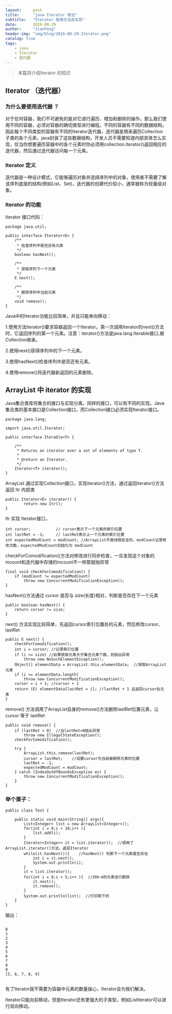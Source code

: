```yaml
---
layout:     post
title:      "java Iterator 用法"
subtitle:   "Iterator 使用方法及实现"
date:       2016-08-29
author:     "JianFeng"
header-img: "img/blog/2016-08-29-Iterator.png"
catalog: true
tags:
    - java
    - Iterator
    - 迭代器
---
```


> 本篇将介绍Iterator 的知识

## Iterator （迭代器）

### 为什么要使用迭代器 ？
对于任何容器，我们不可避免的是对它进行遍历、增加和删除的操作。那么我们使用不同的容器，必须对容器的确切类型进行编程。不同的容器有不同的数据结构，因此每个不同类型的容器有不同的Iterator迭代器，迭代器是用来遍历Collection子类的各个元素，java封装了这些数据结构，开发人员不需要知道内部具体怎么实现，仅当你想要遍历容器中的各个元素时你必须用collection.iterator()返回相应的迭代器，然后通过迭代器访问每一个元素。

### Iterator 定义
迭代器是一种设计模式，它能够遍历对象并选择序列中的对象，使用者不需要了解该序列底层的结构(例如List、Set)，迭代器的创建代价较小，通常被称为轻量级对象。

### Iterator 的功能

Iterator 接口代码：


	package java.util;
	
	public interface Iterator<E> {
	    /**
	     * 检查序列中是否还有元素
	     */
	    boolean hasNext();
	
	    /**
	     * 获取序列下一个元素
	     */
	    E next();
	
	    /**
	     * 删除序列中当前元素
	     */
	    void remove();
	}


Java中的Iterator功能比较简单，并且只能单向移动：

1.使用方法iterator()要求容器返回一个Iterator。第一次调用Iterator的next()方法时，它返回序列的第一个元素。注意：iterator()方法是java.lang.Iterable接口,被Collection继承。

2.使用next()获得序列中的下一个元素。

3.使用hasNext()检查序列中是否还有元素。

4.使用remove()将迭代器新返回的元素删除。

## ArrayList 中 iterator 的实现

Java集合类库将集合的接口与实现分离。同样的接口，可以有不同的实现。Java集合类的基本接口是Collection接口，而Collection接口必须实现Iterator接口。

	package java.lang;
	
	import java.util.Iterator;
	
	public interface Iterable<T> {
	
	    /**
	     * Returns an iterator over a set of elements of type T.
	     *
	     * @return an Iterator.
	     */
	    Iterator<T> iterator();
	}


ArrayList 通过实现Collection接口，实现iterator()方法，通过返回iterator()方法返回 Itr 内部类

	public Iterator<E> iterator() {
	        return new Itr();
	}

Itr 实现 Iterator接口，

	int cursor;           // cursor表示下一个元素的索引位置
	int lastRet = -1;     // lastRet表示上一个元素的索引位置
	int expectedModCount = modCount; //ArrayList不是线程安全的，modCount记录修改次数，expectedModCount初始化为 modCount

checkForComodification()方法对修改进行同步检查，一旦发现这个对象的mcount和迭代器中存储的mcount不一样那就抛异常 

	final void checkForComodification() {
		if (modCount != expectedModCount)
			throw new ConcurrentModificationException();
	}

hasNext()方法通过 cursor 是否与 size(长度)相对，判断是否存在下一个元素

	public boolean hasNext() {
		return cursor != size;
	}

next() 方法实现比较简单，先返回cursor索引位置处的元素，然后修改cursor、lastRet

	public E next() {
		checkForComodification();
		int i = cursor; //记录索引位置  
		if (i >= size) //如果获取元素大于集合元素个数，则抛出异常
			throw new NoSuchElementException();
		Object[] elementData = ArrayList.this.elementData;  //获取ArrayList元素
		if (i >= elementData.length)
			throw new ConcurrentModificationException();
		cursor = i + 1; //cursor + 1  
		return (E) elementData[lastRet = i]; //lastRet + 1 且返回cursor处元素  
	}

remove() 方法调用了ArrayList自身的remove()方法删除lastRet位置元素，让cursor 等于 lastRet

	public void remove() {
		if (lastRet < 0)  //当lastRet<0抛出异常
			throw new IllegalStateException();
		checkForComodification();
	
		try {
			ArrayList.this.remove(lastRet);
			cursor = lastRet;    //设置cursor为当前被删除元素的位置
			lastRet = -1;
			expectedModCount = modCount;
		} catch (IndexOutOfBoundsException ex) {
			throw new ConcurrentModificationException();
		}
	}

### 举个栗子：

	public class Test {
	
	    public static void main(String[] args){
	        List<Integer> list = new ArrayList<Integer>();
	        for(int i = 0;i < 10;i++ ){
	            list.add(i);
	        }
	        Iterator<Integer> it = list.iterator();  //调用了ArrayList.iterator()方法，返回Iterator
	        while(it.hasNext()){    //hasNext() 判断下一个元素是否存在
	            int i = it.next();
	            System.out.println(i);
	        }
	        it = list.iterator();
	        for(int i = 0;i < 5;i++ ){  //对0~4的元素进行删除
	            it.next();
	            it.remove();
	        }
	        System.out.println(list);  //打印剩下的
	    }
	}

输出：
<pre><code>
0
1
2
3
4
5
6
7
8
9
[5, 6, 7, 8, 9]
 
</code></pre>

有了Iterator就不需要为容器中元素的数量操心，Iterator会为我们解决。


Iterator只能向前移动，但是Iterator还有更强大的子类型，例如ListIterator可以进行双向移动。


